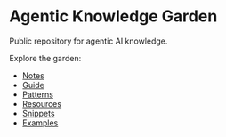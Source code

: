 # Agentic Knowledge Garden

Public repository for agentic AI knowledge.

Explore the garden:

- [Notes](../notes/README.md)
- [Guide](guide/README.md)
- [Patterns](patterns/README.md)
- [Resources](resources/README.md)
- [Snippets](../snippets/README.md)
- [Examples](../examples/README.md)